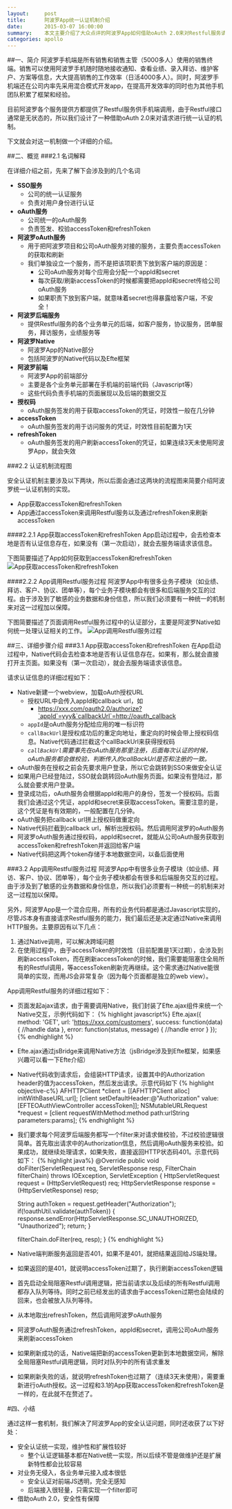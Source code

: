 ```yaml
---
layout:     post
title:      阿波罗App统一认证机制介绍
date:       2015-03-07 16:00:00
summary:    本文主要介绍了大众点评的阿波罗App如何借助oAuth 2.0来对Restful服务请求进行统一认证的机制。
categories: apollo
---
```


##一、简介
阿波罗手机端是所有销售和销售主管（5000多人）使用的销售终端。销售可以使用阿波罗手机随时随地接收通知、查看业绩、录入拜访、维护客户、方案等信息，大大提高销售的工作效率（日活4000多人）。同时，阿波罗手机端还在公司内率先采用混合模式开发app，在提高开发效率的同时也为其他手机团队积累了框架和经验。

目前阿波罗各个服务提供方都提供了Restful服务供手机端调用，由于Restful接口通常是无状态的，所以我们设计了一种借助oAuth 2.0来对请求进行统一认证的机制。

下文就会对这一机制做一个详细的介绍。

##二、概览
###2.1 名词解释

在详细介绍之前，先来了解下会涉及到的几个名词

* **SSO服务**
	* 公司的统一认证服务
	* 负责对用户身份进行认证
* **oAuth服务**
	* 公司统一的oAuth服务
	* 负责签发、校验accessToken和refreshToken
* **阿波罗oAuth服务**
	* 用于把阿波罗项目和公司oAuth服务对接的服务，主要负责accessToken的获取和刷新
	* 我们单独设立一个服务，而不是把该项职责下放到客户端的原因是：
		* 公司oAuth服务对每个应用会分配一个appId和secret
		* 每次获取/刷新accessToken的时候都需要把appId和secret传给公司oAuth服务
		* 如果职责下放到客户端，就意味着secret也得暴露给客户端，不安全！
* **阿波罗后端服务**
	* 提供Restful服务的各个业务单元的后端，如客户服务，协议服务，团单服务，拜访服务，业绩服务等
* **阿波罗Native**
	* 阿波罗App的Native部分
	* 包括阿波罗的Native代码以及Efte框架
* **阿波罗前端**
	* 阿波罗App的前端部分
	* 主要是各个业务单元部署在手机端的前端代码（Javascript等）
	* 这些代码负责手机端的页面展现以及后端的数据交互
* **授权码**
	* oAuth服务签发的用于获取accessToken的凭证，时效性一般在几分钟
* **accessToken**
	* oAuth服务签发的用于访问服务的凭证，时效性目前配置为1天
* **refreshToken**
	* oAuth服务签发的用户刷新accessToken的凭证，如果连续3天未使用阿波罗App，就会失效

###2.2 认证机制流程图

安全认证机制主要涉及以下两块，所以后面会通过这两块的流程图来简要介绍阿波罗统一认证机制的实现。

* App获取accessToken和refreshToken
* App通过accessToken来调用Restful服务以及通过refreshToken来刷新accessToken

####2.2.1 App获取accessToken和refreshToken
App启动过程中，会去检查本地是否有认证信息存在，如果没有（第一次启动），就会去服务端请求该信息。

下图简要描述了App如何获取到accessToken和refreshToken
![App获取accessToken和refreshToken](/images/2015-03-07/apollo-app-startup.png)

####2.2.2 App调用Restful服务过程
阿波罗App中有很多业务子模块（如业绩、拜访、客户、协议、团单等），每个业务子模块都会有很多和后端服务交互的过程。由于涉及到了敏感的业务数据和身份信息，所以我们必须要有一种统一的机制来对这一过程加以保障。

下图简要描述了页面调用Restful服务过程中的认证部分，主要是阿波罗Native如何统一处理认证相关的工作。
![App调用Restful服务过程](/images/2015-03-07/apollo-app-call-restful.png)

##三、详细步骤介绍
###3.1 App获取accessToken和refreshToken
在App启动过程中，Native代码会去检查本地是否有认证信息存在。如果有，那么就会直接打开主页面。如果没有（第一次启动），就会去服务端请求该信息。

请求认证信息的详细过程如下：

* Native新建一个webview，加载oAuth授权URL
	* 授权URL中会传入appId和callback url，如
		* https://xxx.com/oauth2.0/authorize?`appId`=yyy&`callbackUrl`=http://oauth_callback
	* `appId`是oAuth服务分配给应用的唯一标识符
	* `callBackUrl`是授权成功后的重定向地址，重定向的时候会带上授权码信息。Native代码通过拦截这个callBackUrl来获得授权码
	* *`callBackUrl`需要事先在oAuth服务那里注册，后面每次认证的时候，oAuth服务都会做校验，判断传入的callBackUrl是否和注册的一致。*
* oAuth服务在授权之前会先要求用户登录，所以它会跳转到SSO来做安全认证
* 如果用户已经登陆过，SSO就会跳转回oAuth服务页面。如果没有登陆过，那么就会要求用户登录。
* 登录成功后，oAuth服务会根据appId和用户的身份，签发一个授权码。后面我们会通过这个凭证，appId和secret来获取accessToken。需要注意的是，这个凭证是有有效期的，一般配置在几分钟。
* oAuth服务把callback url拼上授权码做重定向
* Native代码拦截到callback url，解析出授权码。然后调用阿波罗的oAuth服务
* 阿波罗oAuth服务通过授权码，appId和secret，就能从公司oAuth服务获取到accessToken和refreshToken并返回给客户端
* Native代码把这两个token存储于本地数据空间，以备后面使用

###3.2 App调用Restful服务过程
阿波罗App中有很多业务子模块（如业绩、拜访、客户、协议、团单等），每个业务子模块都会有很多和后端服务交互的过程。由于涉及到了敏感的业务数据和身份信息，所以我们必须要有一种统一的机制来对这一过程加以保障。

另外，阿波罗App是一个混合应用，所有的业务代码都是通过Javascript实现的，尽管JS本身有直接请求Restful服务的能力，我们最后还是决定通过Native来调用HTTP服务。主要原因有以下几点：

1. 通过Native调用，可以解决跨域问题
2. 在使用过程中，由于accessToken的时效性（目前配置是1天过期），会涉及到刷新accessToken，而在刷新accessToken的时候，我们需要能阻塞住全局所有的Restful调用，等accessToken刷新完再继续。这个需求通过Native能很简单的实现，而用JS会非常复杂（因为每个页面都是独立的web view）。

App调用Restful服务的详细过程如下：

* 页面发起ajax请求，由于需要调用Native，我们封装了Efte.ajax组件来统一个Native交互，示例代码如下：
{% highlight javascript%}
Efte.ajax({
  method: 'GET',
  url: 'https://xxx.com/customers',
  success: function(data) {
    //handle data
  },
  error: function(status, message) {
    //handle error
  }
});
{% endhighlight %}
* Efte.ajax通过jsBridge来调用Native方法（jsBridge涉及到Efte框架，如果感兴趣可以看一下Efte介绍）
* Native代码收到请求后，会组装HTTP请求，设置其中的Authorization header的值为accessToken，然后发出请求。示意代码如下
{% highlight objective-c%}
AFHTTPClient *client = [[AFHTTPClient alloc] initWithBaseURL:url];
[client setDefaultHeader:@"Authorization" value:[EFTEOAuthViewController accessToken]];
NSMutableURLRequest *request = [client requestWithMethod:method path:urlString parameters:params];
{% endhighlight %}
* 我们要求每个阿波罗后端服务都写一个filter来对请求做校验，不过校验逻辑很简单。首先取出请求中的Authorization信息，然后调用oAuth服务来校验。如果成功，就继续处理请求，如果失败，直接返回HTTP状态码401。示意代码如下：
{% highlight java%}
@Override
public void doFilter(ServletRequest req, ServletResponse resp,
					 FilterChain filterChain) throws IOException, ServletException {
    HttpServletRequest request = (HttpServletRequest) req;
    HttpServletResponse response = (HttpServletResponse) resp;

    String authToken = request.getHeader("Authorization");
    if(!oauthUtil.validate(authToken)) {
        response.sendError(HttpServletResponse.SC_UNAUTHORIZED, "Unauthorized");
        return;
    }
    
    filterChain.doFilter(req, resp);
}
{% endhighlight %}
* Native端判断服务返回是否401，如果不是401，就把结果返回给JS端处理。
* 如果返回的是401，就说明accessToken过期了，执行刷新accessToken逻辑
* 首先启动全局阻塞Restful调用逻辑，把当前请求以及后续的所有Restful调用都存入队列等待。同时之前已经发出的请求由于accessToken过期也会陆续的回来，也会被放入队列等待。
* 从本地取出refreshToken，然后调用阿波罗oAuth服务
* 阿波罗oAuth服务通过refreshToken，appId和secret，调用公司oAuth服务来刷新accessToken
* 如果刷新成功的话，Native端把新的accessToken更新到本地数据空间，解除全局阻塞Restful调用逻辑，同时对队列中的所有请求重发
* 如果刷新失败的话，就说明refreshToken也过期了（连续3天未使用），需要重新进行oAuth授权。这一过程和3.1的App获取accessToken和refreshToken是一样的，在此就不在赘述了。

#四、小结

通过这样一套机制，我们解决了阿波罗App的安全认证问题，同时还收获了以下好处：

* 安全认证统一实现，维护性和扩展性较好
	* 整个认证逻辑基本都在Native统一实现，所以后续不管是做维护还是扩展新特性都会比较容易
* 对业务无侵入，各业务单元接入成本很低
	* 安全认证对前端JS透明，完全无感知
	* 后端接入很轻量，只需实现一个filter即可
* 借助oAuth 2.0，安全性有保障
